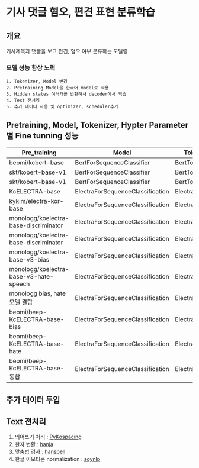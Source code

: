 # 기사 댓글 혐오, 편견 표현 분류학습

## 개요
기사제목과 댓글을 보고 편견, 혐오 여부 분류하는 모델링
### 모델 성능 향상 노력
    1. Tokenizer, Model 변경
    2. Pretraining Model을 한국어 model로 적용
    3. Hidden states 여러개를 반환해서 decoder에서 학습
    4. Text 전처리
    5. 추가 데이터 사용 및 optimizer, scheduler추가

## Pretraining, Model, Tokenizer, Hypter Parameter 별 Fine tunning 성능

| Pre_training                          | Model                            | Tokenizer        | Optim | Scheduler  | batchsize | epoch | ACC   |
|---------------------------------------|----------------------------------|------------------|-------|------------|-----------|-------|-------|
| beomi/kcbert-base                     | BertForSequenceClassifier        | BertTokenizer    | adam  | None       | 32        | 10    | 31.7  |
| skt/kobert-base-v1                    | BertForSequenceClassifier        | BertTokenizer    | adam  | None       | 32        | 10    | 42.4  |
| skt/kobert-base-v1                    | BertForSequenceClassifier        | BertTokenizer    | adamW | OneCycleLR | 32        | 10    | 49.3  |
| KcELECTRA-base                        | ElectraForSequenceClassification | ElectraTokenizer | adamW | OneCycleLR | 32        | 30    | 67.6  |
| kykim/electra-kor-base                | ElectraForSequenceClassification | ElectraTokenizer | adamW | OneCycleLR | 32        | 30    | 70.9  |
| monologg/koelectra-base-discriminator | ElectraForSequenceClassification | ElectraTokenizer | adamW | OneCycleLR | 32        | 50    | 64.09 |
| monologg/koelectra-base-discriminator | ElectraForSequenceClassification | ElectraTokenizer | adamW | OneCycleLR | 16        | 50    | 66.04 |
| monologg/koelectra-base-v3-bias       |ElectraForSequenceClassification  |ElectraTokenizer  |adamW  |OneCycleLR  |16         |50     |70.9|
| monologg/koelectra-base-v3-hate-speech|ElectraForSequenceClassification  |ElectraTokenizer|adamW|OneCycleLR|16|50|64.09|
| monologg bias, hate모델 결합          |ElectraForSequenceClassification  |ElectraTokenizer|adamW|OneCycleLR|16|50|70.07|
|beomi/beep-KcELECTRA-base-bias|ElectraForSequenceClassification|ElectraTokenizer|adamW|OneCycleLR|16|50|71.7|
|beomi/beep-KcELECTRA-base-hate|ElectraForSequenceClassification|ElectraTokenizer|adamW|OneCycleLR|16|50|68.1|
|beomi/beep-KcELECTRA-base-통합|ElectraForSequenceClassification|ElectraTokenizer|adamW|OneCycleLR|16|50|73.8|


## 추가 데이터 투입

## Text 전처리
   1. 띄어쓰기 처리 : [PyKospacing](https://github.com/haven-jeon/PyKoSpacing)
   2. 한자 변환 : [hanja](https://pypi.org/project/hanja/#description)
   3. 맞춤법 검사 : [hanspell](https://github.com/ssut/py-hanspell)
   4. 한글 이모티콘 normalization : [soynlp](https://github.com/lovit/soynlp)
